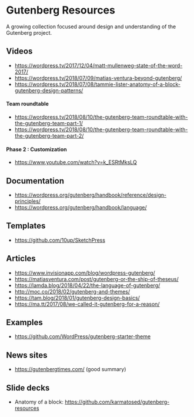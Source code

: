 # Gutenberg Resources
A growing collection focused around design and understanding of the Gutenberg project.

## Videos
- https://wordpress.tv/2017/12/04/matt-mullenweg-state-of-the-word-2017/
- https://wordpress.tv/2018/07/09/matias-ventura-beyond-gutenberg/
- https://wordpress.tv/2018/07/08/tammie-lister-anatomy-of-a-block-gutenberg-design-patterns/

#### Team roundtable
- https://wordpress.tv/2018/08/10/the-gutenberg-team-roundtable-with-the-gutenberg-team-part-1/
- https://wordpress.tv/2018/08/10/the-gutenberg-team-roundtable-with-the-gutenberg-team-part-2/

#### Phase 2 : Customization
- https://www.youtube.com/watch?v=k_ESRtMksLQ

## Documentation
- https://wordpress.org/gutenberg/handbook/reference/design-principles/
- https://wordpress.org/gutenberg/handbook/language/

## Templates
- https://github.com/10up/SketchPress

## Articles
- https://www.invisionapp.com/blog/wordpress-gutenberg/
- https://matiasventura.com/post/gutenberg-or-the-ship-of-theseus/
- https://lamda.blog/2018/04/22/the-language-of-gutenberg/
- http://moc.co/2018/02/gutenberg-and-themes/
- https://tam.blog/2018/01/gutenberg-design-basics/
- https://ma.tt/2017/08/we-called-it-gutenberg-for-a-reason/

## Examples
- https://github.com/WordPress/gutenberg-starter-theme

## News sites
- https://gutenbergtimes.com/ (good summary)

## Slide decks
- Anatomy of a block: https://github.com/karmatosed/gutenberg-resources
